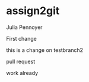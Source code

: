 # assign2git
Julia Pennoyer

First change

this is a change on testbranch2

pull request

work already